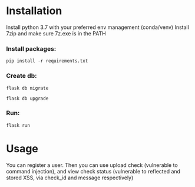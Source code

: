 # Installation 

Install python 3.7 with your preferred env management (conda/venv)
Install 7zip and make sure 7z.exe is in the PATH

### Install packages: 
```
pip install -r requirements.txt 
```

### Create db: 
```
flask db migrate 

flask db upgrade 
```

### Run:
```
flask run
```
# Usage 

You can register a user. Then you can use upload check (vulnerable to command injection), and view check status (vulnerable to reflected and stored XSS, via check_id and message respectively) 


